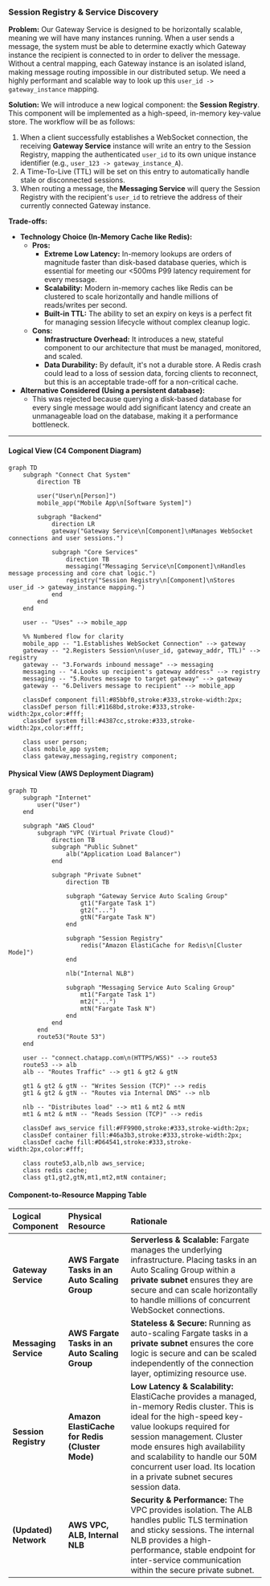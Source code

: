 ### **Session Registry & Service Discovery**

**Problem:**
Our Gateway Service is designed to be horizontally scalable, meaning we will have many instances running. When a user sends a message, the system must be able to determine exactly which Gateway instance the recipient is connected to in order to deliver the message. Without a central mapping, each Gateway instance is an isolated island, making message routing impossible in our distributed setup. We need a highly performant and scalable way to look up this `user_id -> gateway_instance` mapping.

**Solution:**
We will introduce a new logical component: the **Session Registry**. This component will be implemented as a high-speed, in-memory key-value store.
The workflow will be as follows:
1.  When a client successfully establishes a WebSocket connection, the receiving **Gateway Service** instance will write an entry to the Session Registry, mapping the authenticated `user_id` to its own unique instance identifier (e.g., `user_123 -> gateway_instance_A`).
2.  A Time-To-Live (TTL) will be set on this entry to automatically handle stale or disconnected sessions.
3.  When routing a message, the **Messaging Service** will query the Session Registry with the recipient's `user_id` to retrieve the address of their currently connected Gateway instance.

**Trade-offs:**
*   **Technology Choice (In-Memory Cache like Redis):**
    *   **Pros:**
        *   **Extreme Low Latency:** In-memory lookups are orders of magnitude faster than disk-based database queries, which is essential for meeting our <500ms P99 latency requirement for every message.
        *   **Scalability:** Modern in-memory caches like Redis can be clustered to scale horizontally and handle millions of reads/writes per second.
        *   **Built-in TTL:** The ability to set an expiry on keys is a perfect fit for managing session lifecycle without complex cleanup logic.
    *   **Cons:**
        *   **Infrastructure Overhead:** It introduces a new, stateful component to our architecture that must be managed, monitored, and scaled.
        *   **Data Durability:** By default, it's not a durable store. A Redis crash could lead to a loss of session data, forcing clients to reconnect, but this is an acceptable trade-off for a non-critical cache.
*   **Alternative Considered (Using a persistent database):**
    *   This was rejected because querying a disk-based database for every single message would add significant latency and create an unmanageable load on the database, making it a performance bottleneck.

---

#### **Logical View (C4 Component Diagram)**

```mermaid
graph TD
    subgraph "Connect Chat System"
        direction TB

        user("User\n[Person]")
        mobile_app("Mobile App\n[Software System]")
        
        subgraph "Backend"
            direction LR
            gateway("Gateway Service\n[Component]\nManages WebSocket connections and user sessions.")
            
            subgraph "Core Services"
                direction TB
                messaging("Messaging Service\n[Component]\nHandles message processing and core chat logic.")
                registry("Session Registry\n[Component]\nStores user_id -> gateway_instance mapping.")
            end
        end
    end
    
    user -- "Uses" --> mobile_app

    %% Numbered flow for clarity
    mobile_app -- "1.Establishes WebSocket Connection" --> gateway
    gateway -- "2.Registers Session\n(user_id, gateway_addr, TTL)" --> registry
    gateway -- "3.Forwards inbound message" --> messaging
    messaging -- "4.Looks up recipient's gateway address" --> registry
    messaging -- "5.Routes message to target gateway" --> gateway
    gateway -- "6.Delivers message to recipient" --> mobile_app

    classDef component fill:#85bbf0,stroke:#333,stroke-width:2px;
    classDef person fill:#1168bd,stroke:#333,stroke-width:2px,color:#fff;
    classDef system fill:#4387cc,stroke:#333,stroke-width:2px,color:#fff;
    
    class user person;
    class mobile_app system;
    class gateway,messaging,registry component;
```

#### **Physical View (AWS Deployment Diagram)**

```mermaid
graph TD
    subgraph "Internet"
        user("User")
    end

    subgraph "AWS Cloud"
        subgraph "VPC (Virtual Private Cloud)"
            direction TB
            subgraph "Public Subnet"
                alb("Application Load Balancer")
            end

            subgraph "Private Subnet"
                direction TB
                
                subgraph "Gateway Service Auto Scaling Group"
                    gt1("Fargate Task 1")
                    gt2("...")
                    gtN("Fargate Task N")
                end

                subgraph "Session Registry"
                    redis("Amazon ElastiCache for Redis\n[Cluster Mode]")
                end

                nlb("Internal NLB")

                subgraph "Messaging Service Auto Scaling Group"
                    mt1("Fargate Task 1")
                    mt2("...")
                    mtN("Fargate Task N")
                end
            end
        end
        route53("Route 53")
    end
    
    user -- "connect.chatapp.com\n(HTTPS/WSS)" --> route53
    route53 --> alb
    alb -- "Routes Traffic" --> gt1 & gt2 & gtN
    
    gt1 & gt2 & gtN -- "Writes Session (TCP)" --> redis
    gt1 & gt2 & gtN -- "Routes via Internal DNS" --> nlb
    
    nlb -- "Distributes load" --> mt1 & mt2 & mtN
    mt1 & mt2 & mtN -- "Reads Session (TCP)" --> redis

    classDef aws_service fill:#FF9900,stroke:#333,stroke-width:2px;
    classDef container fill:#46a3b3,stroke:#333,stroke-width:2px;
    classDef cache fill:#D64541,stroke:#333,stroke-width:2px,color:#fff;

    class route53,alb,nlb aws_service;
    class redis cache;
    class gt1,gt2,gtN,mt1,mt2,mtN container;
```

#### **Component-to-Resource Mapping Table**

| Logical Component | Physical Resource | Rationale |
| :--- | :--- | :--- |
| **Gateway Service** | **AWS Fargate Tasks in an Auto Scaling Group** | **Serverless & Scalable:** Fargate manages the underlying infrastructure. Placing tasks in an Auto Scaling Group within a **private subnet** ensures they are secure and can scale horizontally to handle millions of concurrent WebSocket connections. |
| **Messaging Service**| **AWS Fargate Tasks in an Auto Scaling Group** | **Stateless & Secure:** Running as auto-scaling Fargate tasks in a **private subnet** ensures the core logic is secure and can be scaled independently of the connection layer, optimizing resource use. |
| **Session Registry**| **Amazon ElastiCache for Redis (Cluster Mode)** | **Low Latency & Scalability:** ElastiCache provides a managed, in-memory Redis cluster. This is ideal for the high-speed key-value lookups required for session management. Cluster mode ensures high availability and scalability to handle our 50M concurrent user load. Its location in a private subnet secures session data. |
| **(Updated) Network**| **AWS VPC, ALB, Internal NLB** | **Security & Performance:** The VPC provides isolation. The ALB handles public TLS termination and sticky sessions. The internal NLB provides a high-performance, stable endpoint for inter-service communication within the secure private subnet. |

